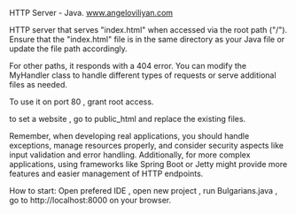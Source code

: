HTTP Server - Java.
www.angeloviliyan.com

HTTP server that serves "index.html" when accessed via the root path ("/"). Ensure that the "index.html" file is in the same directory as your Java file or update the file path accordingly.

For other paths, it responds with a 404 error. You can modify the MyHandler class to handle different types of requests or serve additional files as needed.

To use it on port 80 , grant root access.

to set a website , go to public_html and replace the existing files.


Remember, when developing real applications, you should handle exceptions, manage resources properly, and consider security aspects like input validation and error handling. Additionally, 
for more complex applications, using frameworks like Spring Boot or Jetty might provide more features and easier management of HTTP endpoints.


How to start: 
Open prefered IDE , open new project , run Bulgarians.java , go to http://localhost:8000 on your browser. 





